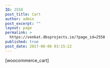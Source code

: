 ```yaml
---
ID: 2558
post_title: Cart
author: admin
post_excerpt: ""
layout: page
permalink: >
  https://venkat.dbsprojects.ie/?page_id=2558
published: true
post_date: 2017-08-06 03:15:22
---
```

[woocommerce_cart]